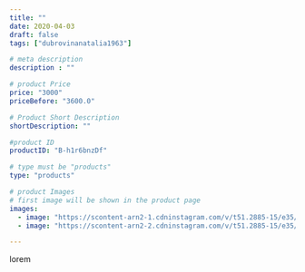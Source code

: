 ```yaml
---
title: ""
date: 2020-04-03
draft: false
tags: ["dubrovinanatalia1963"]

# meta description
description : ""

# product Price
price: "3000"
priceBefore: "3600.0"

# Product Short Description
shortDescription: ""

#product ID
productID: "B-h1r6bnzDf"

# type must be "products"
type: "products"

# product Images
# first image will be shown in the product page
images:
  - image: "https://scontent-arn2-1.cdninstagram.com/v/t51.2885-15/e35/92027705_143960210470550_1669178986249292882_n.jpg?se=7&tp=1&_nc_ht=scontent-arn2-1.cdninstagram.com&_nc_cat=102&_nc_ohc=IVx_9daGsLwAX_35tCU&oh=228c164ccf624511927446a4b55732d9&oe=6069A2EA&ig_cache_key=MjI3OTMzODk5OTE5MzQ5MTk4MQ%3D%3D.2"
  - image: "https://scontent-arn2-2.cdninstagram.com/v/t51.2885-15/e35/92105592_153887132585676_8594633228294760015_n.jpg?se=7&tp=1&_nc_ht=scontent-arn2-2.cdninstagram.com&_nc_cat=100&_nc_ohc=q7-fBwcFrXMAX-MxR1k&oh=9fda2a07d922627eac1eedf1ed1fd3a6&oe=606A89C6&ig_cache_key=MjI3OTMzODk5OTE3Njc0MzI2OA%3D%3D.2"

---
```

lorem
